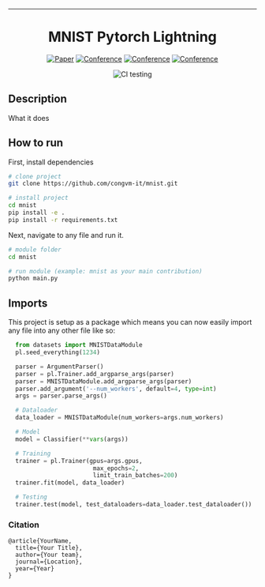 
---

<div align="center">    
 
# MNIST Pytorch Lightning

[![Paper](http://img.shields.io/badge/paper-arxiv.1001.2234-B31B1B.svg)](https://www.nature.com/articles/nature14539)
[![Conference](http://img.shields.io/badge/NeurIPS-2019-4b44ce.svg)](https://papers.nips.cc/book/advances-in-neural-information-processing-systems-31-2018)
[![Conference](http://img.shields.io/badge/ICLR-2019-4b44ce.svg)](https://papers.nips.cc/book/advances-in-neural-information-processing-systems-31-2018)
[![Conference](http://img.shields.io/badge/AnyConference-year-4b44ce.svg)](https://papers.nips.cc/book/advances-in-neural-information-processing-systems-31-2018)  
<!--
ARXIV   
[![Paper](http://img.shields.io/badge/arxiv-math.co:1480.1111-B31B1B.svg)](https://www.nature.com/articles/nature14539)
-->
![CI testing](https://github.com/PyTorchLightning/deep-learning-project-template/workflows/CI%20testing/badge.svg?branch=master&event=push)


<!--  
Conference   
-->   
</div>
 
## Description   
What it does   

## How to run   

First, install dependencies   

``` bash
# clone project   
git clone https://github.com/congvm-it/mnist.git

# install project   
cd mnist
pip install -e .   
pip install -r requirements.txt
 ```   
 Next, navigate to any file and run it.   
 ```bash
# module folder
cd mnist

# run module (example: mnist as your main contribution)   
python main.py    
```

## Imports

This project is setup as a package which means you can now easily import any file into any other file like so:

``` python
  from datasets import MNISTDataModule
  pl.seed_everything(1234)

  parser = ArgumentParser()
  parser = pl.Trainer.add_argparse_args(parser)
  parser = MNISTDataModule.add_argparse_args(parser)
  parser.add_argument('--num_workers', default=4, type=int)
  args = parser.parse_args()

  # Dataloader
  data_loader = MNISTDataModule(num_workers=args.num_workers)

  # Model
  model = Classifier(**vars(args))

  # Training
  trainer = pl.Trainer(gpus=args.gpus, 
                        max_epochs=2, 
                        limit_train_batches=200)
  trainer.fit(model, data_loader)

  # Testing
  trainer.test(model, test_dataloaders=data_loader.test_dataloader())
```

### Citation   

```
@article{YourName, 
  title={Your Title}, 
  author={Your team}, 
  journal={Location}, 
  year={Year}
}
```   
